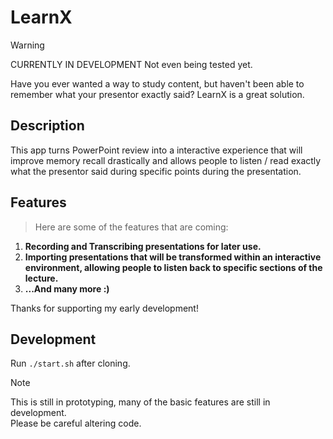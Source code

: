 # LearnX

>[!WARNING]
> CURRENTLY IN DEVELOPMENT
> Not even being tested yet.

Have you ever wanted a way to study content, but haven't been able to remember what your presentor exactly said? LearnX is a great solution.

## Description

This app turns PowerPoint review into a interactive experience that will improve memory recall drastically and allows people to listen / read exactly what the presentor said during specific points during the presentation. 

## Features
> Here are some of the features that are coming:

1. **Recording and Transcribing presentations for later use.**
2. **Importing presentations that will be transformed within an interactive environment, allowing people to listen back to specific sections of the lecture.**
3. **...And many more :)**

Thanks for supporting my early development!

## Development
Run `./start.sh` after cloning. 
>[!note]
> This is still in prototyping, many of the basic features are still in development. </br>
> Please be careful altering code.
